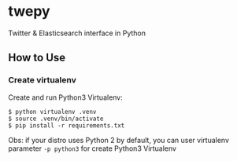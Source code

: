 # twepy
Twitter &amp; Elasticsearch interface in Python


## How to Use

### Create virtualenv
Create and run Python3 Virtualenv:
```
$ python virtualenv .venv
$ source .venv/bin/activate
$ pip install -r requirements.txt
```

Obs: if your distro uses Python 2 by default, you can user virtualenv parameter `-p python3` for create Python3 Virtualenv
